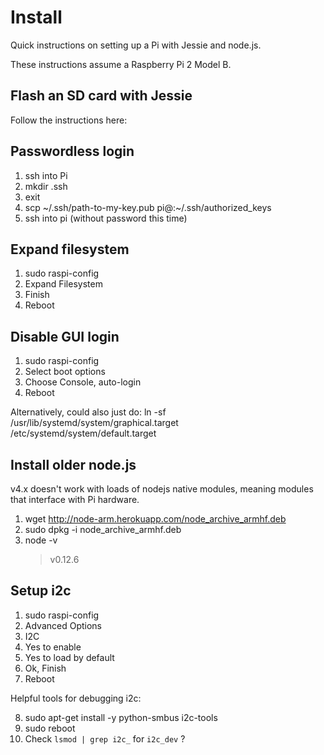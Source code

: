 # Install

Quick instructions on setting up a Pi with Jessie and node.js.

These instructions assume a Raspberry Pi 2 Model B.

## Flash an SD card with Jessie

Follow the instructions here:


## Passwordless login

1. ssh into Pi
2. mkdir .ssh
3. exit
4. scp ~/.ssh/path-to-my-key.pub pi@<ip>:~/.ssh/authorized_keys
5. ssh into pi (without password this time)


## Expand filesystem
1. sudo raspi-config
2. Expand Filesystem
3. Finish
4. Reboot

## Disable GUI login
1. sudo raspi-config
2. Select boot options
3. Choose Console, auto-login
4. Reboot

Alternatively, could also just do:
 ln -sf /usr/lib/systemd/system/graphical.target /etc/systemd/system/default.target

## Install older node.js

v4.x doesn't work with loads of nodejs native modules, meaning modules that interface with Pi hardware.

1. wget http://node-arm.herokuapp.com/node_archive_armhf.deb
2. sudo dpkg -i node_archive_armhf.deb
3. node -v
	> v0.12.6

## Setup i2c

1. sudo raspi-config
2. Advanced Options
3. I2C
4. Yes to enable
5. Yes to load by default
6. Ok, Finish
7. Reboot

Helpful tools for debugging i2c:

8. sudo apt-get install -y python-smbus i2c-tools
9. sudo reboot
10. Check `lsmod | grep i2c_` for `i2c_dev` ?
